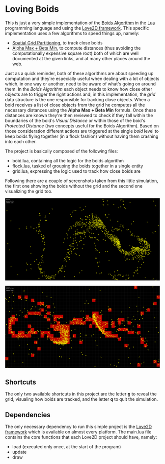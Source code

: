 # Loving Boids
This is just a very simple implementation of the [Boids Algorithm](https://en.wikipedia.org/wiki/Boids) in the [Lua](https://www.lua.org/) programming language and using the [Love2D framework](https://love2d.org/).
This specific implementation uses a few algorithms to speed things up, namely:
* [Spatial Grid Partitioning](https://gameprogrammingpatterns.com/spatial-partition.html), to track close boids
* [Alpha Max + Beta Min](https://en.wikipedia.org/wiki/Alpha_max_plus_beta_min_algorithm), to compute distances (thus avoiding the computationally expensive square root)
both of which are well documented at the given links, and at many other places around the web.

Just as a quick reminder, both of these algorithms are about speeding up computation and they're especially useful when dealing with a lot of objects which, in one way or another, need to be aware of what's going on around them.
In the _Boids Algorithm_ each object needs to know how close other objects are to trigger the right actions and, in this implementation, the _grid_ data structure is the one responsible for tracking close objects. When a boid receives a list of close objects from the grid he computes all the necessary distances using the __Alpha Max + Beta Min__ formula. Once these distances are known they're then reviewed to check if they fall within the boundaries of the boid's _Visual Distance_ or within those of the boid's _Protected Distance_ (two concepts useful for the Boids Algorithm). Based on those consideration different actions are triggered at the single _boid_ level to keep boids flying together (in a flock fashion) without having them crashing into each other.

The project is basically composed of the following files:
* boid.lua, containing all the logic for the boids algorithm
* flock.lua, tasked of grouping the boids together in a single entity
* grid.lua, expressing the logic used to track how close boids are

Following there are a couple of screenshots taken from this little simulation, the first one showing the boids without the grid and the second one visualizing the grid too.

![flock of boids w/o grid](/screenshots/loving-boids.png)

![flock of boids w/ grid](/screenshots/loving-boids-with-grid.png)

## Shortcuts
The only two available shortcuts in this project are the letter __g__ to reveal the grid, visualing how boids are tracked, and the letter __q__ to quit the simulation.

## Dependencies
The only necessary dependency to run this simple project is the [Love2D framework](https://love2d.org/) which is available on almost every platform. The main.lua file contains the core functions that each Love2D project should have, namely:
* load (executed only once, at the start of the program)
* update
* draw

